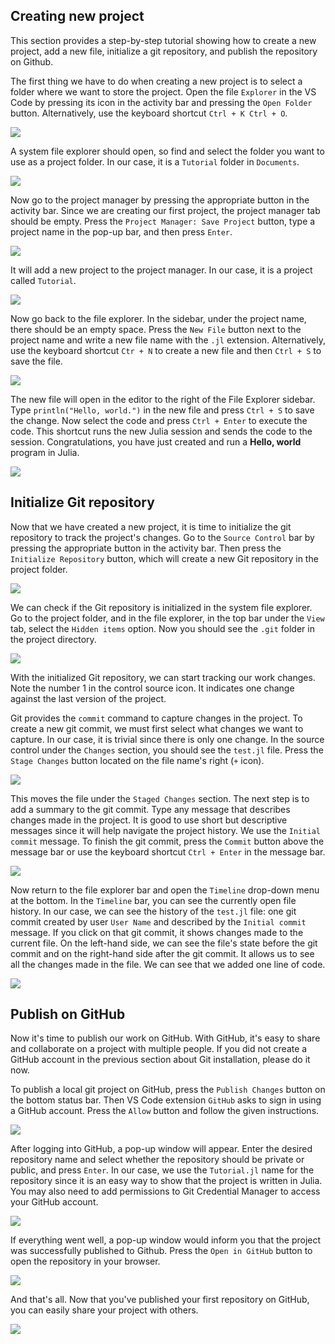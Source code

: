 ## Creating new project

This section provides a step-by-step tutorial showing how to create a new project, add a new file, initialize a git repository, and publish the repository on Github.

The first thing we have to do when creating a new project is to select a folder where we want to store the project. Open the file `Explorer` in the VS Code by pressing its icon in the activity bar and pressing the `Open Folder` button. Alternatively, use the keyboard shortcut `Ctrl + K Ctrl + O`.

![](tutorial_1.png)

A system file explorer should open, so find and select the folder you want to use as a project folder. In our case, it is a `Tutorial` folder in `Documents`.

![](tutorial_2.png)

Now go to the project manager by pressing the appropriate button in the activity bar. Since we are creating our first project, the project manager tab should be empty. Press the `Project Manager: Save Project` button, type a project name in the pop-up bar, and then press `Enter`.

![](tutorial_3.png)

It will add a new project to the project manager. In our case, it is a project called `Tutorial`.

![](tutorial_4.png)

Now go back to the file explorer. In the sidebar, under the project name, there should be an empty space. Press the `New File` button next to the project name and write a new file name with the `.jl` extension. Alternatively, use the keyboard shortcut `Ctr + N` to create a new file and then `Ctrl + S` to save the file.

![](tutorial_5.png)

The new file will open in the editor to the right of the File Explorer sidebar. Type `println("Hello, world.")` in the new file and press `Ctrl + S` to save the change. Now select the code and press `Ctrl + Enter` to execute the code. This shortcut runs the new Julia session and sends the code to the session. Congratulations, you have just created and run a **Hello, world** program in Julia.

![](tutorial_6.png)

## Initialize Git repository

Now that we have created a new project, it is time to initialize the git repository to track the project's changes. Go to the `Source Control` bar by pressing the appropriate button in the activity bar. Then press the `Initialize Repository` button, which will create a new Git repository in the project folder.

![](tutorial_7.png)

We can check if the Git repository is initialized in the system file explorer. Go to the project folder, and in the file explorer, in the top bar under the `View` tab, select the `Hidden items` option. Now you should see the `.git` folder in the project directory.

![](tutorial_8.png)

With the initialized Git repository, we can start tracking our work changes. Note the number 1 in the control source icon. It indicates one change against the last version of the project.

Git provides the `commit` command to capture changes in the project. To create a new git commit, we must first select what changes we want to capture. In our case, it is trivial since there is only one change. In the source control under the `Changes` section, you should see the `test.jl` file. Press the `Stage Changes` button located on the file name's right (`+` icon).

![](tutorial_9.png)

This moves the file under the `Staged Changes` section. The next step is to add a summary to the git commit. Type any message that describes changes made in the project. It is good to use short but descriptive messages since it will help navigate the project history. We use the `Initial commit` message. To finish the git commit, press the `Commit` button above the message bar or use the keyboard shortcut `Ctrl + Enter` in the message bar.

![](tutorial_10.png)

Now return to the file explorer bar and open the `Timeline` drop-down menu at the bottom. In the `Timeline` bar, you can see the currently open file history. In our case, we can see the history of the `test.jl` file: one git commit created by user  `User Name` and described by the `Initial commit` message. If you click on that git commit, it shows changes made to the current file. On the left-hand side, we can see the file's state before the git commit and on the right-hand side after the git commit. It allows us to see all the changes made in the file. We can see that we added one line of code.

![](tutorial_11.png)


## Publish on GitHub

Now it's time to publish our work on GitHub. With GitHub, it's easy to share and collaborate on a project with multiple people. If you did not create a GitHub account in the previous section about Git installation, please do it now.

To publish a local git project on GitHub, press the `Publish Changes` button on the bottom status bar. Then VS Code extension `GitHub` asks to sign in using a GitHub account. Press the `Allow` button and follow the given instructions.

![](tutorial_12.png)

After logging into GitHub, a pop-up window will appear. Enter the desired repository name and select whether the repository should be private or public, and press `Enter`. In our case, we use the `Tutorial.jl` name for the repository since it is an easy way to show that the project is written in Julia. You may also need to add permissions to Git Credential Manager to access your GitHub account.

![](tutorial_13.png)

If everything went well, a pop-up window would inform you that the project was successfully published to Github. Press the `Open in GitHub` button to open the repository in your browser.

![](tutorial_14.png)

And that's all. Now that you've published your first repository on GitHub, you can easily share your project with others.

![](tutorial_15.png)
